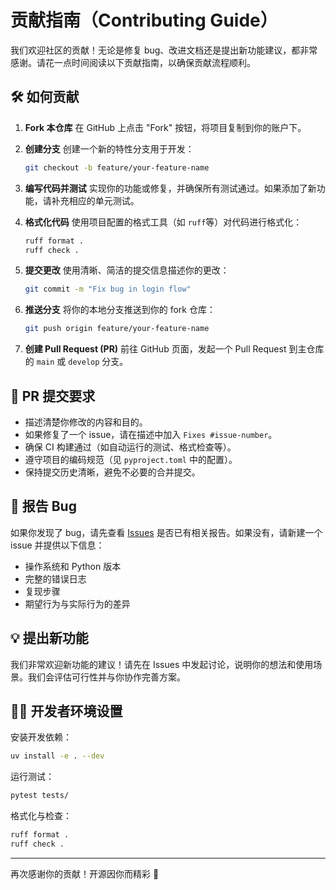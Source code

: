 # 贡献指南（Contributing Guide）

我们欢迎社区的贡献！无论是修复 bug、改进文档还是提出新功能建议，都非常感谢。请花一点时间阅读以下贡献指南，以确保贡献流程顺利。

## 🛠 如何贡献

1. **Fork 本仓库**
   在 GitHub 上点击 "Fork" 按钮，将项目复制到你的账户下。

2. **创建分支**
   创建一个新的特性分支用于开发：
   ```bash
   git checkout -b feature/your-feature-name
   ```

3. **编写代码并测试**
   实现你的功能或修复，并确保所有测试通过。如果添加了新功能，请补充相应的单元测试。

4. **格式化代码**
   使用项目配置的格式工具（如 `ruff`等）对代码进行格式化：
   ```bash
   ruff format .
   ruff check .
   ```

5. **提交更改**
   使用清晰、简洁的提交信息描述你的更改：
   ```bash
   git commit -m "Fix bug in login flow"
   ```

6. **推送分支**
   将你的本地分支推送到你的 fork 仓库：
   ```bash
   git push origin feature/your-feature-name
   ```

7. **创建 Pull Request (PR)**
   前往 GitHub 页面，发起一个 Pull Request 到主仓库的 `main` 或 `develop` 分支。

## 📝 PR 提交要求

- 描述清楚你修改的内容和目的。
- 如果修复了一个 issue，请在描述中加入 `Fixes #issue-number`。
- 确保 CI 构建通过（如自动运行的测试、格式检查等）。
- 遵守项目的编码规范（见 `pyproject.toml` 中的配置）。
- 保持提交历史清晰，避免不必要的合并提交。

## 🐞 报告 Bug

如果你发现了 bug，请先查看 [Issues](https://https://github.com/RobotCoin/RobotCoin/issues) 是否已有相关报告。如果没有，请新建一个 issue 并提供以下信息：

- 操作系统和 Python 版本
- 完整的错误日志
- 复现步骤
- 期望行为与实际行为的差异

## 💡 提出新功能

我们非常欢迎新功能的建议！请先在 Issues 中发起讨论，说明你的想法和使用场景。我们会评估可行性并与你协作完善方案。

## 🧑‍💻 开发者环境设置

安装开发依赖：
```bash
uv install -e . --dev
```

运行测试：
```bash
pytest tests/
```

格式化与检查：
```bash
ruff format .
ruff check .
```

---

再次感谢你的贡献！开源因你而精彩 🎉
